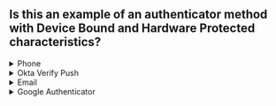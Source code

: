 ## Is this an example of an authenticator method with Device Bound and Hardware Protected characteristics?

<details>
  <summary>Phone</summary>
<p>
  No
</p>
</details>

<details>
  <summary>Okta Verify Push</summary>
<p>
  Yes
</p>
</details>

<details>
  <summary>Email</summary>
<p>
  No
</p>
</details>

<details>
  <summary>Google Authenticator</summary>
<p>
  No
</p>
</details>
